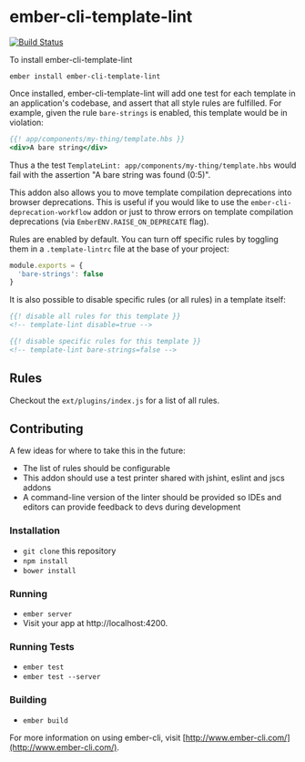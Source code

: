 # ember-cli-template-lint

[![Build Status](https://travis-ci.org/rwjblue/ember-cli-template-lint.svg?branch=master)](https://travis-ci.org/rwjblue/ember-cli-template-lint)

To install ember-cli-template-lint

```
ember install ember-cli-template-lint
```

Once installed, ember-cli-template-lint will add one test for each template
in an
application's codebase, and assert that all style rules are fulfilled. For example, given
the rule `bare-strings` is enabled, this template would be in violation:

```hbs
{{! app/components/my-thing/template.hbs }}
<div>A bare string</div>
```

Thus a the test `TemplateLint: app/components/my-thing/template.hbs` would
fail with the assertion "A bare string was found (0:5)".

This addon also allows you to move template compilation deprecations into browser
deprecations. This is useful if you would like to use the
`ember-cli-deprecation-workflow` addon or just to throw errors on template
compilation deprecations (via `EmberENV.RAISE_ON_DEPRECATE` flag).

Rules are enabled by default. You can turn off specific rules by toggling them in a
`.template-lintrc` file at the base of your project:

```javascript
module.exports = {
  'bare-strings': false
}
```

It is also possible to disable specific rules (or all rules) in a template itself:

```hbs
{{! disable all rules for this template }}
<!-- template-lint disable=true -->

{{! disable specific rules for this template }}
<!-- template-lint bare-strings=false -->
```

## Rules

Checkout the `ext/plugins/index.js` for a list of all rules.

## Contributing

A few ideas for where to take this in the future:

* The list of rules should be configurable
* This addon should use a test printer shared with jshint, eslint and jscs addons
* A command-line version of the linter should be provided so IDEs and editors
  can provide feedback to devs during development

### Installation

* `git clone` this repository
* `npm install`
* `bower install`

### Running

* `ember server`
* Visit your app at http://localhost:4200.

### Running Tests

* `ember test`
* `ember test --server`

### Building

* `ember build`

For more information on using ember-cli, visit [http://www.ember-cli.com/](http://www.ember-cli.com/).
